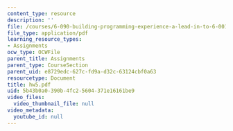 ```yaml
---
content_type: resource
description: ''
file: /courses/6-090-building-programming-experience-a-lead-in-to-6-001-january-iap-2005/5b43b0a0390b4fc25604371e16161be9_hw5.pdf
file_type: application/pdf
learning_resource_types:
- Assignments
ocw_type: OCWFile
parent_title: Assignments
parent_type: CourseSection
parent_uid: e8729edc-627c-fd9a-d32c-63124cbf0a63
resourcetype: Document
title: hw5.pdf
uid: 5b43b0a0-390b-4fc2-5604-371e16161be9
video_files:
  video_thumbnail_file: null
video_metadata:
  youtube_id: null
---
```

